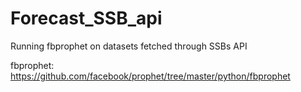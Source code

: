 # Forecast_SSB_api
Running fbprophet on datasets fetched through SSBs API

fbprophet: https://github.com/facebook/prophet/tree/master/python/fbprophet 
